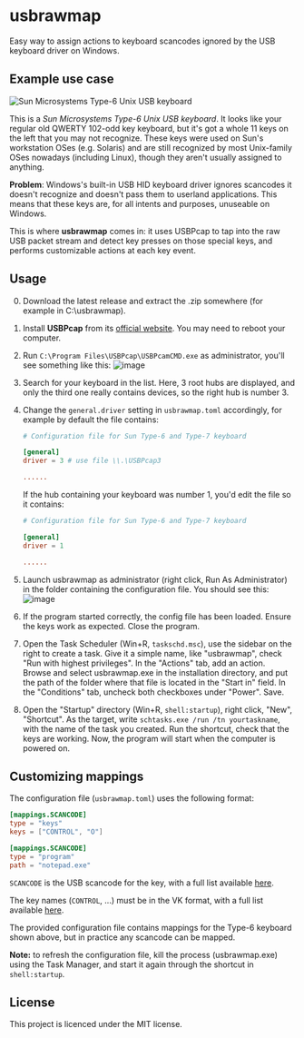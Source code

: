 # usbrawmap

Easy way to assign actions to keyboard scancodes ignored by the USB keyboard driver on Windows.

## Example use case

![Sun Microsystems Type-6 Unix USB keyboard](https://user-images.githubusercontent.com/70631622/206449644-a244a4e7-43b5-4d0c-b0a1-831414b2c028.png)

This is a *Sun Microsystems Type-6 Unix USB keyboard*. It looks like your regular old QWERTY 102-odd key keyboard, but it's got a whole 11 keys on the left that you may not recognize. These keys were used on Sun's workstation OSes (e.g. Solaris) and are still recognized by most Unix-family OSes nowadays (including Linux), though they aren't usually assigned to anything.

**Problem**: Windows's built-in USB HID keyboard driver ignores scancodes it doesn't recognize and doesn't pass them to userland applications. This means that these keys
are, for all intents and purposes, unuseable on Windows.

This is where **usbrawmap** comes in: it uses USBPcap to tap into the raw USB packet stream and detect key presses on those special keys, and performs customizable
actions at each key event.

## Usage

0. Download the latest release and extract the .zip somewhere (for example in C:\usbrawmap).
1. Install **USBPcap** from its [official website](https://desowin.org/usbpcap/). You may need to reboot your computer.
2. Run `C:\Program Files\USBPcap\USBPcamCMD.exe` as administrator, you'll see something like this:
  ![image](https://user-images.githubusercontent.com/4533568/171448708-1c444841-91f5-420b-a848-1bf0fcec6208.png)
3. Search for your keyboard in the list. Here, 3 root hubs are displayed, and only the third one really contains devices, so the right hub is number 3.
4. Change the `general.driver` setting in `usbrawmap.toml` accordingly, for example by default the file contains:

    ```toml
    # Configuration file for Sun Type-6 and Type-7 keyboard

    [general]
    driver = 3 # use file \\.\USBPcap3

    ......
    ```

    If the hub containing your keyboard was number 1, you'd edit the file so it contains:

    ```toml
    # Configuration file for Sun Type-6 and Type-7 keyboard

    [general]
    driver = 1

    ......
    ```

5. Launch usbrawmap as administrator (right click, Run As Administrator) in the folder containing the configuration file. You should see this:
   ![image](https://user-images.githubusercontent.com/4533568/171449258-b84c2b82-e51d-4d0d-a77e-fcb6c336962b.png)
   
6. If the program started correctly, the config file has been loaded. Ensure the keys work as expected. Close the program.

7. Open the Task Scheduler (Win+R, `taskschd.msc`), use the sidebar on the right to create a task. Give it a simple name, like "usbrawmap", check "Run with highest privileges". In the "Actions" tab, add an action. Browse and select usbrawmap.exe in the installation directory, and put the path of the folder where that file is located in the "Start in" field. In the "Conditions" tab, uncheck both checkboxes under "Power". Save.

8. Open the "Startup" directory (Win+R, `shell:startup`), right click, "New", "Shortcut". As the target, write `schtasks.exe /run /tn yourtaskname`, with the name of the task you created. Run the shortcut, check that the keys are working. Now, the program will start when the computer is powered on.

## Customizing mappings

The configuration file (`usbrawmap.toml`) uses the following format:

```toml
[mappings.SCANCODE]
type = "keys"
keys = ["CONTROL", "O"]

[mappings.SCANCODE]
type = "program"
path = "notepad.exe"
```

`SCANCODE` is the USB scancode for the key, with a full list available [here](https://www.win.tue.nl/~aeb/linux/kbd/scancodes-14.html).

The key names (`CONTROL`, ...) must be in the VK format, with a full list available [here](src/vk.rs#L22).

The provided configuration file contains mappings for the Type-6 keyboard shown above, but in practice any scancode can be mapped.

**Note:** to refresh the configuration file, kill the process (usbrawmap.exe) using the Task Manager, and start it again through the shortcut in `shell:startup`.

## License

This project is licenced under the MIT license.
